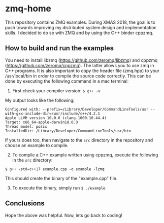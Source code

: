 # zmq-home
This repository contains ZMQ examples. During XMAS 2018, the goal is to push towards improving my distributed system design and implementation skills. I decided to do so with ZMQ and by using the C++ binder cppzmq.

## How to build and run the examples
You need to install libzmq (https://github.com/zeromq/libzmq) and cppzmq (https://github.com/zeromq/cppzmq). The latter allows you to use zmq in C++ programs. It is also important to copy the header file (zmq.hpp) to your /usr/local/bin in order to compile the source code correctly. This can be done by executing the following command in a mac terminal:

1. First check your compiler version:
`$ g++ -v`

My output looks like the following:

```
Configured with: --prefix=/Library/Developer/CommandLineTools/usr --with-gxx-include-dir=/usr/include/c++/4.2.1
Apple LLVM version 10.0.0 (clang-1000.10.44.4)
Target: x86_64-apple-darwin18.0.0
Thread model: posix
InstalledDir: /Library/Developer/CommandLineTools/usr/bin
```

If yours does too, then navigate to the `src` directory in the repository and choose an example to compile.

2.  To compile a C++ example written using cppzmq, execute the following in the `src` directory:

`$ g++ -std=c++17 example.cpp -o example -lzmq`

This should create the binary of the "example.cpp" file.

3. To execute the binary, simply run `$ ./example`


## Conclusions
Hope the above was helpful. Now, lets go back to coding!
